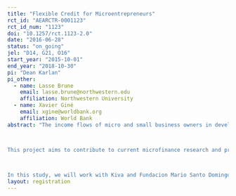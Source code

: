 ```yaml
---
title: "Flexible Credit for Microentrepreneurs"
rct_id: "AEARCTR-0001123"
rct_id_num: "1123"
doi: "10.1257/rct.1123-2.0"
date: "2016-06-28"
status: "on_going"
jel: "D14, G21, O16"
start_year: "2015-10-01"
end_year: "2018-10-30"
pi: "Dean Karlan"
pi_other:
  - name: Lasse Brune
    email: lasse.brune@northwestern.edu
    affiliation: Northwestern University
  - name: Xavier Giné
    email: xgine@worldbank.org
    affiliation: World Bank
abstract: "The income flows of micro and small business owners in developing countries are usually quite irregular and hard to predict. Microloans by microfinance institutions (MFIs) from around the developing world generally follow very rigid repayment schedules beginning immediately after the loan disbursement. Such repayment structures are unfit to support investments in technology or other solutions to expand the business, as these generally take longer to pay off. Additionally, these repayment structure does not match well with the seasonal and unpredictable income streams typical of microenterprises.

This project aims to contribute to current microfinance research and practices, through the design and testing of the viability and impact of improved loan products, which include flexibility in the repayment plan. Our study’s primary objective is to help microfinance institutions improve their financial products to better address the needs of their clients.
 
In this study, we will work with Kiva and Fundacion Mario Santo Domingo (FMSD) to design a flexible loan product and test it rigorously through an RCT. The flexible loan will allow clients to adjust their repayment plans within pre-defined limits, so that clients will be able to cope with unexpected shocks to their household or business income, and invest their loans more productively."
layout: registration
---
```


